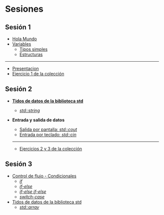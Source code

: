 # Sesiones

## Sesión 1

  * [Hola Mundo](./temario/holamundo/README.md)
  * [Variables](./temario/variables/README.md)
    * [Tipos simples](./temario/variables/tipossimples.md)
    * [Estructuras](./temario/variables/estructuras.md)
  
  -------------------------------------------------------

  * [Presentacion](./presentaciones/Sesion1.pdf)
  * [Ejercicio 1 de la colección](./EJERCICIOS.md)

## Sesión 2
* **[Tidos de datos de la biblioteca std](./temario/datosstd/README.md)**
    * [_std::string_](./temario/datosstd/string.md) 

* **Entrada y salida de datos**
  * [Salida por pantalla: _std::cout_](./temario/inout/cincout.md)
  * [Entrada por teclado: _std::cin_](./temario/inout/cincout.md)
  
  --------------------------------------------------------

  * [Ejercicios 2 y 3 de la colección](./EJERCICIOS.md)

## Sesión 3
* [Control de flujo - Condicionales](./temario/flujo/README.md)
  * [_if_](./temario/flujo/ifelse.md)
  * [_if-else_](./temario/flujo/ifelse.md)
  * [_if-else if-else_](./temario/flujo/ifelse.md)
  * [_switch-case_](./temario/flujo/switch.md)
* [Tidos de datos de la biblioteca std](./temario/datosstd/README.md)
  * [_std::array_](./temario/datosstd/array.md)